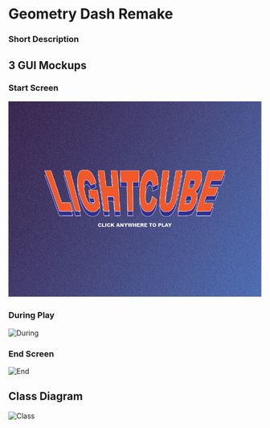 # Geometry Dash Remake

### Short Description

## 3 GUI Mockups

### Start Screen

![Start](https://github.com/Nandhini-Ramanathan/PythonAPPZ/blob/main/Images/lightcubescreen.png?raw=true) 

### During Play

![During]() 

### End Screen

![End]() 

## Class Diagram

![Class]() 

